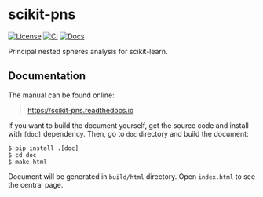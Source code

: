 # scikit-pns

[![License](https://img.shields.io/github/license/JSS95/scikit-pns)](https://github.com/JSS95/scikit-pns/blob/master/LICENSE)
[![CI](https://github.com/JSS95/scikit-pns/actions/workflows/ci.yml/badge.svg)](https://github.com/JSS95/scikit-pns/actions/workflows/ci.yml)
[![Docs](https://readthedocs.org/projects/scikit-pns/badge/?version=latest)](https://scikit-pns.readthedocs.io/en/latest/?badge=latest)

Principal nested spheres analysis for scikit-learn.

## Documentation

The manual can be found online:

> https://scikit-pns.readthedocs.io

If you want to build the document yourself, get the source code and install with `[doc]` dependency.
Then, go to `doc` directory and build the document:

```
$ pip install .[doc]
$ cd doc
$ make html
```

Document will be generated in `build/html` directory. Open `index.html` to see the central page.
